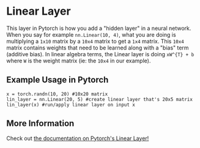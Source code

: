 # Linear Layer

This layer in Pytorch is how you add a "hidden layer" in a neural network. When you say for example `nn.Linear(10, 4)`, what you are doing is multiplying a `1x10` matrix by a `10x4` matrix to get a `1x4` matrix. This `10x4` matrix contains weights that
need to be learned along with a "bias" term (additive bias). In linear algebra terms, the Linear layer is doing `xW^{T} + b` where `W` is the weight matrix (ie: the `10x4` in our example).

## Example Usage in Pytorch

```
x = torch.randn(10, 20) #10x20 matrix
lin_layer = nn.Linear(20, 5) #create linear layer that's 20x5 matrix
lin_layer(x) #run/apply linear layer on input x
```

## More Information

Check out [the documentation on Pytorch's Linear Layer!](https://pytorch.org/docs/stable/generated/torch.nn.Linear.html)
